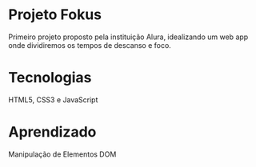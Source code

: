 # Projeto Fokus

Primeiro projeto proposto pela instituição Alura, idealizando um web app onde dividiremos os tempos de descanso e foco.

# Tecnologias
HTML5, CSS3 e JavaScript

# Aprendizado
Manipulação de Elementos DOM
